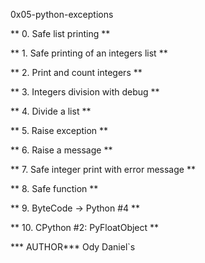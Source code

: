 
0x05-python-exceptions

** 0. Safe list printing **

** 1. Safe printing of an integers list **

** 2. Print and count integers **

** 3. Integers division with debug **

** 4. Divide a list **

** 5. Raise exception ** 

** 6. Raise a message **

** 7. Safe integer print with error message **

** 8. Safe function **

** 9. ByteCode -> Python #4 **

** 10. CPython #2: PyFloatObject **

*** AUTHOR***
Ody Daniel`s
